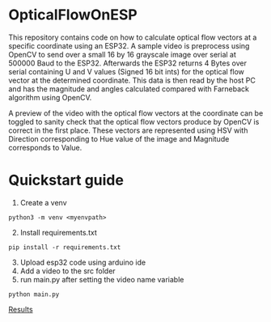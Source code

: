 # OpticalFlowOnESP
This repository contains code on how to calculate optical flow vectors at a specific coordinate using an ESP32. A sample video is preprocess using OpenCV to send over a small 16 by 16 grayscale image over serial at 500000 Baud to the ESP32. Afterwards the ESP32 returns 4 Bytes over serial containing U and V values (Signed 16 bit ints) for the optical flow vector at the determined coordinate. This data is then read by the host PC and has the magnitude and angles calculated compared with Farneback algorithm using OpenCV.

A preview of the video with the optical flow vectors at the coordinate can be toggled to sanity check that the optical flow vectors produce by OpenCV is correct in the first place. These vectors are represented using HSV with Direction corresponding to Hue value of the image and Magnitude corresponds to Value.

# Quickstart guide
1. Create a venv
```
python3 -m venv <myenvpath>
```
2. Install requirements.txt
```
pip install -r requirements.txt
```
3. Upload esp32 code using arduino ide
4. Add a video to the src folder
5. run main.py after setting the video name variable
```
python main.py
```
[Results](https://ryryry-3302.github.io/OpticalFlowOnESP/)